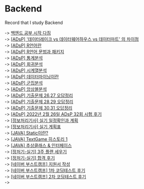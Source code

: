# Backend
Record that I study Backend

-> [백엔드 공부 시작 다짐](https://keep-daily-story.tistory.com/13) <br>
-> [[ADsP] '데이터레이크 vs 데이터웨어하우스 vs 데이터마트' 의 차이점](https://keep-daily-story.tistory.com/15) <br>
-> [[ADsP] R언어란](https://keep-daily-story.tistory.com/16) <br>
-> [[ADsP] R언어 문법과 패키지](https://keep-daily-story.tistory.com/18) <br>
-> [[ADsP] 통계분석](https://keep-daily-story.tistory.com/19) <br>
-> [[ADsP] 회귀분석](https://keep-daily-story.tistory.com/20) <br>
-> [[ADsP] 시계열분석](https://keep-daily-story.tistory.com/21) <br>
-> [[ADsP] 데이터마이닝이란](https://keep-daily-story.tistory.com/22) <br>
-> [[ADsP] 군집분석](https://keep-daily-story.tistory.com/manage/posts/) <br>
-> [[ADsP] 앙상블분석](https://keep-daily-story.tistory.com/24) <br>
-> [[ADsP] 기출문제 26,27 오답정리](https://keep-daily-story.tistory.com/25) <br>
-> [[ADsP] 기출문제 28,29 오답정리](https://keep-daily-story.tistory.com/26) <br>
-> [[ADsP] 기출문제 30,31 오답정리](https://keep-daily-story.tistory.com/27) <br>
-> [[ADsP] 2022년 2월 26일 ADsP 32회 시험 후기](https://keep-daily-story.tistory.com/28) <br>
-> [[정보처리기사] 실기 일정확인과 계획](https://keep-daily-story.tistory.com/29) <br>
-> [[정보처리기사] 실기 계획표](https://keep-daily-story.tistory.com/30) <br>
-> [[JAVA] Static이란?](https://keep-daily-story.tistory.com/31) <br>
-> [[JAVA] TextGame 히스토리 1](https://keep-daily-story.tistory.com/manage/posts/) <br>
-> [[JAVA] 추상클래스 & 인터페이스](https://keep-daily-story.tistory.com/33) <br>
-> [[정처기-실기] 3주 플랜 세우기](https://keep-daily-story.tistory.com/34) <br>
-> [[정처기-실기] 합격 후기](https://keep-daily-story.tistory.com/35)<br>
-> [[네이버 부스트캠프] 지원서 작성](https://keep-daily-story.tistory.com/36)<br>
-> [[네이버 부스트캠프] 1차 코딩테스트 후기](https://keep-daily-story.tistory.com/37)<br>
-> [[네이버 부스트캠프] 2차 코딩테스트 후기](https://keep-daily-story.tistory.com/38)<br>
-> 
